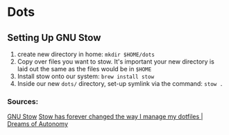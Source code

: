 # Dots

## Setting Up GNU Stow

1. create new directory in home: `mkdir $HOME/dots`
2. Copy over files you want to stow. It's important your new
   directory is laid out the same as the files would be in `$HOME`
3. Install stow onto our system: `brew install stow`
4. Inside our new `dots/` directory, set-up symlink via the command:
   `stow .`

### Sources:

[GNU Stow](https://www.gnu.org/software/stow/)
[Stow has forever changed the way I manage my dotfiles | Dreams of Autonomy](https://www.youtube.com/watch?v=y6XCebnB9gs)
